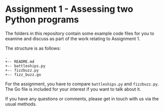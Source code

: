 # Assignment 1 - Assessing two Python programs

The folders in this repository contain some example code files for you to examine and discuss as part of the work relating to Assignment 1.

The structure is as follows:

```
.
+-- README.md
+-- battleships.py
+-- fizzbuzz.py
+-- fizz_buzz.go
```

For the assignment, you have to compare `battleships.py` and `fizzbuzz.py`. The Go file is included for your interest if you want to talk about it. 

If you have any questions or comments, please get in touch with us via the usual methods.
